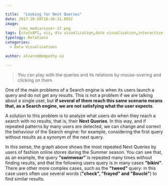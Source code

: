 ```yaml
---

title:  "Looking for Next Queries"
date: 2017-10-20T16:36:32.895Z
image:
      /cms_media/cover-17.png
tags: [statsAPI, viz, dta visualization,data visualisation,interactive data,infographics, data tool, graphical data,Stats API,search engine]
typology: Relations
categories:
  - Data Visualizations

author: alvarod@empathy.co

---
```


<iyd-iframe src="https://www.imagineyourdata.com/datavis/iyd-nextqueries/" desktop-height="505px" tablet-height="" mobile-height="" framebimg-order="1" webkitallowfullscreen mozallowfullscreen allowfullscreen></iyd-iframe>

> You can play with the queries and its relations by mouse-overing and clicking on them.

One of the main problems of a Search engine is when its users launch a query and do not get any results. This is not a problem if we are talking about a single user, but **if several of them reach this same scenario means that, as a __Search engine__, we are not satisfying what the user expects**.

A solution to this problem is to analyze what users do when they reach a search with no results, that is, their **Next Queries**. In this way, and if repeated patterns by many users are detected, we can change and correct the behaviour of the Search engine: for example, considering the first query without results as a synonym of the next query.

In this sense, the graph above shows the most repeated Next Queries by users of fashion online stores during the Summer season. You can see that, as an example, the query **"swimwear"** is repeated many times without finding results, and that the following users query is in many cases **"bikini"**. There are other more complex cases, such as the **"tweed"** query: in this case users often use several words (**"check", "frayed" and "Bouclé"**) to find similar results.
